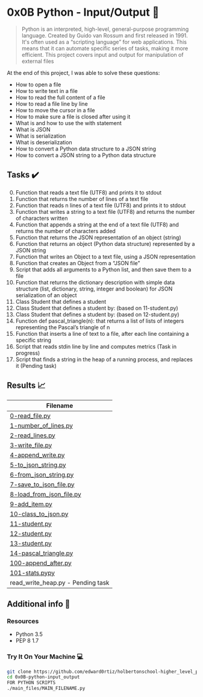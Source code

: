 # 0x0B Python - Input/Output :snake:

> Python is an interpreted, high-level, general-purpose programming language. Created by Guido van Rossum and first released in 1991. It's often used as a “scripting language” for web applications. This means that it can automate specific series of tasks, making it more efficient. This project covers input and output for manipulation of external files

At the end of this project, I was able to solve these questions:
  
* How to open a file
* How to write text in a file
* How to read the full content of a file
* How to read a file line by line
* How to move the cursor in a file
* How to make sure a file is closed after using it
* What is and how to use the with statement
* What is JSON
* What is serialization
* What is deserialization
* How to convert a Python data structure to a JSON string
* How to convert a JSON string to a Python data structure

## Tasks :heavy_check_mark:

0. Function that reads a text file (UTF8) and prints it to stdout
1. Function that returns the number of lines of a text file
2. Function that reads n lines of a text file (UTF8) and prints it to stdout
3. Function that writes a string to a text file (UTF8) and returns the number of characters written
4. Function that appends a string at the end of a text file (UTF8) and returns the number of characters added
5. Function that returns the JSON representation of an object (string)
6. Function that returns an object (Python data structure) represented by a JSON string
7. Function that writes an Object to a text file, using a JSON representation
8. Function that creates an Object from a “JSON file”
9. Script that adds all arguments to a Python list, and then save them to a file
10. Function that returns the dictionary description with simple data structure (list, dictionary, string, integer and boolean) for JSON serialization of an object
11. Class Student that defines a student
12. Class Student that defines a student by: (based on 11-student.py)
13. Class Student that defines a student by: (based on 12-student.py)
14. Function def pascal_triangle(n): that returns a list of lists of integers representing the Pascal’s triangle of n
15. Function that inserts a line of text to a file, after each line containing a specific string 
16. Script that reads stdin line by line and computes metrics (Task in progress)
17. Script that finds a string in the heap of a running process, and replaces it (Pending task)

## Results :chart_with_upwards_trend:

| Filename |
| ------ |
| [0-read_file.py](https://github.com/edward0rtiz/holbertonschool-higher_level_programming/blob/master/0x0B-python-input_output/0-read_file.py)|
| [1-number_of_lines.py](https://github.com/edward0rtiz/holbertonschool-higher_level_programming/blob/master/0x0B-python-input_output/1-number_of_lines.py)|
| [2-read_lines.py](https://github.com/edward0rtiz/holbertonschool-higher_level_programming/blob/master/0x0B-python-input_output/2-read_lines.py)|
| [3-write_file.py](https://github.com/edward0rtiz/holbertonschool-higher_level_programming/blob/master/0x0B-python-input_output/3-write_file.py)|
| [4-append_write.py](https://github.com/edward0rtiz/holbertonschool-higher_level_programming/blob/master/0x0B-python-input_output/4-append_write.py)|
| [5-to_json_string.py](https://github.com/edward0rtiz/holbertonschool-higher_level_programming/blob/master/0x0B-python-input_output/5-to_json_string.py)|
| [6-from_json_string.py](https://github.com/edward0rtiz/holbertonschool-higher_level_programming/blob/master/0x0B-python-input_output/6-from_json_string.py)|
| [7-save_to_json_file.py](https://github.com/edward0rtiz/holbertonschool-higher_level_programming/blob/master/0x0B-python-input_output/7-save_to_json_file.py)|
| [8-load_from_json_file.py](https://github.com/edward0rtiz/holbertonschool-higher_level_programming/blob/master/0x0B-python-input_output/8-load_from_json_file.py)|
| [9-add_item.py](https://github.com/edward0rtiz/holbertonschool-higher_level_programming/blob/master/0x0B-python-input_output/9-add_item.py)|
| [10-class_to_json.py](https://github.com/edward0rtiz/holbertonschool-higher_level_programming/blob/master/0x0B-python-input_output/10-class_to_json.py)|
| [11-student.py](https://github.com/edward0rtiz/holbertonschool-higher_level_programming/blob/master/0x0B-python-input_output/11-student.py)|
| [12-student.py](https://github.com/edward0rtiz/holbertonschool-higher_level_programming/blob/master/0x0B-python-input_output/12-student.py)|
| [13-student.py](https://github.com/edward0rtiz/holbertonschool-higher_level_programming/blob/master/0x0B-python-input_output/13-student.py)|
| [14-pascal_triangle.py](https://github.com/edward0rtiz/holbertonschool-higher_level_programming/blob/master/0x0B-python-input_output/14-pascal_triangle.py)|
| [100-append_after.py](https://github.com/edward0rtiz/holbertonschool-higher_level_programming/blob/master/0x0B-python-input_output/100-append_after.py)|
| [101-stats.pypy](https://github.com/edward0rtiz/holbertonschool-higher_level_programming/blob/master/0x0B-python-input_output/101-stats.py)|
| read_write_heap.py - Pending task|

## Additional info :construction:
### Resources

- Python 3.5
- PEP 8 1.7

### Try It On Your Machine :computer:	
```bash
git clone https://github.com/edward0rtiz/holbertonschool-higher_level_programming.git
cd 0x0B-python-input_output
FOR PYTHON SCRIPTS
./main_files/MAIN_FILENAME.py
```

